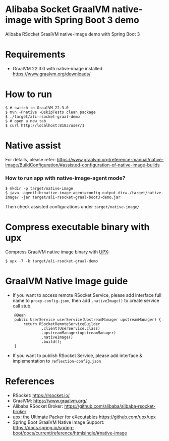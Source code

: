 Alibaba Socket GraalVM native-image with Spring Boot 3 demo
===========================================================

Alibaba RSocket GraalVM native-image demo with Spring Boot 3

# Requirements

* GraalVM 22.3.0 with native-image installed  https://www.graalvm.org/downloads/

# How to run

```
$ # switch to GraalVM 22.3.0
$ mvn -Pnative -DskipTests clean package
$ ./target/ali-rsocket-graal-demo
$ # open a new tab
$ curl http://localhost:8183/user/1
```

# Native assist

For details, please
refer: https://www.graalvm.org/reference-manual/native-image/BuildConfiguration/#assisted-configuration-of-native-image-builds

### How to run app with native-image-agent mode?

```
$ mkdir -p target/native-image
$ java -agentlib:native-image-agent=config-output-dir=./target/native-image/ -jar target/ali-rsocket-graal-boot3-demo.jar
```

Then check assisted configurations under `target/native-image/`

# Compress executable binary with upx

Compress GraalVM native image binary with [UPX](https://github.com/upx/upx):

```
$ upx -7 -k target/ali-rsocket-graal-demo  
```

# GraalVM Native Image guide

* If you want to access remote RSocket Service, please add interface full name to `proxy-config.json`, then
  add `.nativeImage()`  to create service call stub.

```
    @Bean
    public UserService userService(UpstreamManager upstreamManager) {
        return RSocketRemoteServiceBuilder
                .client(UserService.class)
                .upstreamManager(upstreamManager)
                .nativeImage()
                .build();
    }
```

* If you want to publish RSocket Service, please add interface & implementation to `reflection-config.json`

# References

* RSocket: https://rsocket.io/
* GraalVM: https://www.graalvm.org/
* Alibaba RSocket Broker: https://github.com/alibaba/alibaba-rsocket-broker
* upx: the Ultimate Packer for eXecutables https://github.com/upx/upx
* Spring Boot GraalVM Native Image
  Support: https://docs.spring.io/spring-boot/docs/current/reference/htmlsingle/#native-image
